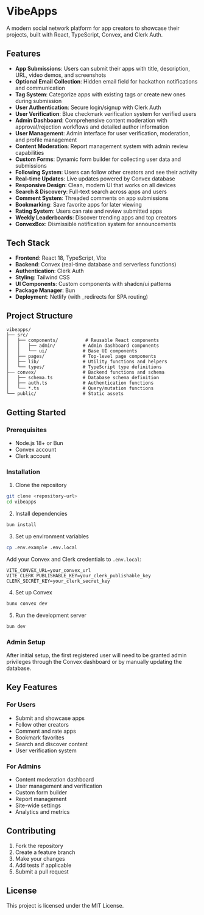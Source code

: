 # VibeApps

A modern social network platform for app creators to showcase their projects, built with React, TypeScript, Convex, and Clerk Auth.

## Features

- **App Submissions**: Users can submit their apps with title, description, URL, video demos, and screenshots
- **Optional Email Collection**: Hidden email field for hackathon notifications and communication
- **Tag System**: Categorize apps with existing tags or create new ones during submission
- **User Authentication**: Secure login/signup with Clerk Auth
- **User Verification**: Blue checkmark verification system for verified users
- **Admin Dashboard**: Comprehensive content moderation with approval/rejection workflows and detailed author information
- **User Management**: Admin interface for user verification, moderation, and profile management
- **Content Moderation**: Report management system with admin review capabilities
- **Custom Forms**: Dynamic form builder for collecting user data and submissions
- **Following System**: Users can follow other creators and see their activity
- **Real-time Updates**: Live updates powered by Convex database
- **Responsive Design**: Clean, modern UI that works on all devices
- **Search & Discovery**: Full-text search across apps and users
- **Comment System**: Threaded comments on app submissions
- **Bookmarking**: Save favorite apps for later viewing
- **Rating System**: Users can rate and review submitted apps
- **Weekly Leaderboards**: Discover trending apps and top creators
- **ConvexBox**: Dismissible notification system for announcements

## Tech Stack

- **Frontend**: React 18, TypeScript, Vite
- **Backend**: Convex (real-time database and serverless functions)
- **Authentication**: Clerk Auth
- **Styling**: Tailwind CSS
- **UI Components**: Custom components with shadcn/ui patterns
- **Package Manager**: Bun
- **Deployment**: Netlify (with \_redirects for SPA routing)

## Project Structure

```
vibeapps/
├── src/
│   ├── components/          # Reusable React components
│   │   ├── admin/          # Admin dashboard components
│   │   └── ui/             # Base UI components
│   ├── pages/              # Top-level page components
│   ├── lib/                # Utility functions and helpers
│   └── types/              # TypeScript type definitions
├── convex/                 # Backend functions and schema
│   ├── schema.ts           # Database schema definition
│   ├── auth.ts             # Authentication functions
│   └── *.ts                # Query/mutation functions
└── public/                 # Static assets
```

## Getting Started

### Prerequisites

- Node.js 18+ or Bun
- Convex account
- Clerk account

### Installation

1. Clone the repository

```bash
git clone <repository-url>
cd vibeapps
```

2. Install dependencies

```bash
bun install
```

3. Set up environment variables

```bash
cp .env.example .env.local
```

Add your Convex and Clerk credentials to `.env.local`:

```
VITE_CONVEX_URL=your_convex_url
VITE_CLERK_PUBLISHABLE_KEY=your_clerk_publishable_key
CLERK_SECRET_KEY=your_clerk_secret_key
```

4. Set up Convex

```bash
bunx convex dev
```

5. Run the development server

```bash
bun dev
```

### Admin Setup

After initial setup, the first registered user will need to be granted admin privileges through the Convex dashboard or by manually updating the database.

## Key Features

### For Users

- Submit and showcase apps
- Follow other creators
- Comment and rate apps
- Bookmark favorites
- Search and discover content
- User verification system

### For Admins

- Content moderation dashboard
- User management and verification
- Custom form builder
- Report management
- Site-wide settings
- Analytics and metrics

## Contributing

1. Fork the repository
2. Create a feature branch
3. Make your changes
4. Add tests if applicable
5. Submit a pull request

## License

This project is licensed under the MIT License.
